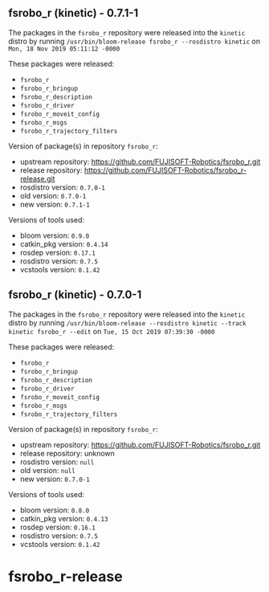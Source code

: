 ## fsrobo_r (kinetic) - 0.7.1-1

The packages in the `fsrobo_r` repository were released into the `kinetic` distro by running `/usr/bin/bloom-release fsrobo_r --rosdistro kinetic` on `Mon, 18 Nov 2019 05:11:12 -0000`

These packages were released:
- `fsrobo_r`
- `fsrobo_r_bringup`
- `fsrobo_r_description`
- `fsrobo_r_driver`
- `fsrobo_r_moveit_config`
- `fsrobo_r_msgs`
- `fsrobo_r_trajectory_filters`

Version of package(s) in repository `fsrobo_r`:

- upstream repository: https://github.com/FUJISOFT-Robotics/fsrobo_r.git
- release repository: https://github.com/FUJISOFT-Robotics/fsrobo_r-release.git
- rosdistro version: `0.7.0-1`
- old version: `0.7.0-1`
- new version: `0.7.1-1`

Versions of tools used:

- bloom version: `0.9.0`
- catkin_pkg version: `0.4.14`
- rosdep version: `0.17.1`
- rosdistro version: `0.7.5`
- vcstools version: `0.1.42`


## fsrobo_r (kinetic) - 0.7.0-1

The packages in the `fsrobo_r` repository were released into the `kinetic` distro by running `/usr/bin/bloom-release --rosdistro kinetic --track kinetic fsrobo_r --edit` on `Tue, 15 Oct 2019 07:39:30 -0000`

These packages were released:
- `fsrobo_r`
- `fsrobo_r_bringup`
- `fsrobo_r_description`
- `fsrobo_r_driver`
- `fsrobo_r_moveit_config`
- `fsrobo_r_msgs`
- `fsrobo_r_trajectory_filters`

Version of package(s) in repository `fsrobo_r`:

- upstream repository: https://github.com/FUJISOFT-Robotics/fsrobo_r.git
- release repository: unknown
- rosdistro version: `null`
- old version: `null`
- new version: `0.7.0-1`

Versions of tools used:

- bloom version: `0.8.0`
- catkin_pkg version: `0.4.13`
- rosdep version: `0.16.1`
- rosdistro version: `0.7.5`
- vcstools version: `0.1.42`


# fsrobo_r-release